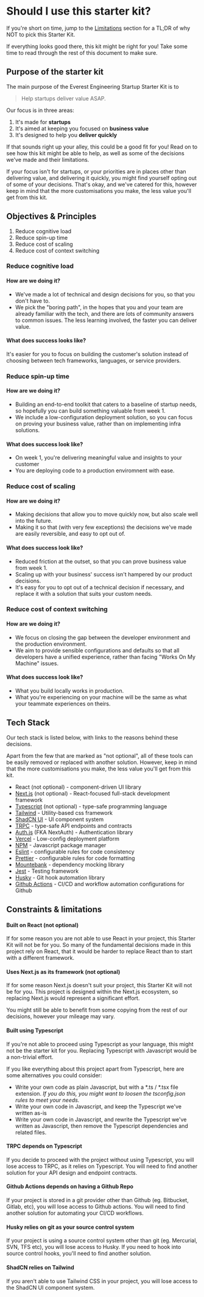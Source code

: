 # Should I use this starter kit?

If you're short on time, jump to the [Limitations](#constraints--limitations) section for a TL;DR of why NOT to pick this Starter Kit.

If everything looks good there, this kit might be right for you! Take some time to read through the rest of this document to make sure.

## Purpose of the starter kit

The main purpose of the Everest Engineering Startup Starter Kit is to
> Help startups deliver value ASAP.

Our focus is in three areas:
1. It's made for **startups**
2. It's aimed at keeping you focused on **business value**
3. It's designed to help you **deliver quickly**

If that sounds right up your alley, this could be a good fit for you! Read on to see how this kit might be able to help, as well as some of the decisions we've made and their limitations.

If your focus isn't for startups, or your priorities are in places other than delivering value, and delivering it quickly, you might find yourself opting out of some of your decisions. That's okay, and we've catered for this, however keep in mind that the more customisations you make, the less value you'll get from this kit.

## Objectives & Principles

1. Reduce cognitive load
2. Reduce spin-up time
3. Reduce cost of scaling
4. Reduce cost of context switching

### Reduce cognitive load

#### How are we doing it?
- We've made a lot of technical and design decisions for you, so that you don't have to.
- We pick the "boring path", in the hopes that you and your team are already familiar with the tech, and there are lots of community answers to common issues. The less learning involved, the faster you can deliver value.

#### What does success looks like?
It's easier for you to focus on building the customer's solution instead of choosing between tech frameworks, languages, or service providers.

### Reduce spin-up time

#### How are we doing it?
- Building an end-to-end toolkit that caters to a baseline of startup needs, so hopefully you can build something valuable from week 1.
- We include a low-configuration deployment solution, so you can focus on proving your business value, rather than on implementing infra solutions.

#### What does success look like?
- On week 1, you're delivering meaningful value and insights to your customer
- You are deploying code to a production enviromnent with ease.

### Reduce cost of scaling

#### How are we doing it?
- Making decisions that allow you to move quickly now, but also scale well into the future.
- Making it so that (with very few exceptions) the decisions we've made are easily reversible, and easy to opt out of.

#### What does success look like?
- Reduced friction at the outset, so that you can prove business value from week 1.
- Scaling up with your business' success isn't hampered by our product decisions.
- It's easy for you to opt out of a technical decision if necessary, and replace it with a solution that suits your custom needs.

### Reduce cost of context switching

#### How are we doing it?
- We focus on closing the gap between the developer environment and the production environment.
- We aim to provide sensible configurations and defaults so that all developers have a unified experience, rather than facing "Works On My Machine" issues.

#### What does success look like?
- What you build locally works in production.
- What you're experiencing on your machine will be the same as what your teammate experiences on theirs.

## Tech Stack
Our tech stack is listed below, with links to the reasons behind these decisions.

Apart from the few that are marked as "not optional", all of these tools can be easily removed or replaced with another solution. However, keep in mind that the more customisations you make, the less value you'll get from this kit.

- React (not optional) - component-driven UI library
- [Next.js](../decision-register/tech-stack/2023-08-16-nextjs.md) (not optional) - React-focused full-stack development framework
- [Typescript](../decision-register/tech-stack/2023-08-16-typescript.md) (not optional) - type-safe programming language
- [Tailwind](../decision-register/tech-stack/2023-08-16-tailwind.md) - Utility-based css framework
- [ShadCN UI](../decision-register/tech-stack/2023-08-23-shadcn-ui.md) - UI component system
- [TRPC](../decision-register/tech-stack/2023-08-16-trpc.md) - type-safe API endpoints and contracts
- [Auth.js](../decision-register/tech-stack/2023-08-16-nextauth.md) (FKA NextAuth) - Authentication library
- [Vercel](../decision-register/tech-stack/2023-08-16-vercel.md) - Low-config deployment platform
- [NPM](../decision-register/tech-stack/2023-08-18-npm.md) - Javascript package manager
- [Eslint](../decision-register/tech-stack/2023-08-16-eslint.md) - configurable rules for code consistency
- [Prettier](../decision-register/tech-stack/2023-08-16-prettier.md) - configurable rules for code formatting
- [Mountebank](../decision-register/tech-stack/2023-08-16-mountebank.md) - dependency mocking library
- [Jest](../decision-register/tech-stack/2023-08-16-jest.md) - Testing framework
- [Husky](../decision-register/tech-stack/2023-08-16-husky.md) - Git hook automation library
- [Github Actions](../decision-register/tech-stack/2023-08-16-github-actions.md) - CI/CD and workflow automation configurations for Github

## Constraints & limitations

#### Built on React (not optional)
If for some reason you are not able to use React in your project, this Starter Kit will not be for you. So many of the fundamental decisions made in this project rely on React, that it would be harder to replace React than to start with a different framework.

#### Uses Next.js as its framework (not optional)
If for some reason Next.js doesn't suit your project, this Starter Kit will not be for you. This project is designed within the Next.js ecosystem, so replacing Next.js would represent a significant effort.

You might still be able to benefit from some copying from the rest of our decisions, however your mileage may vary.

#### Built using Typescript
If you're not able to proceed using Typescript as your language, this might not be the starter kit for you. Replacing Typescript with Javascript would be a non-trivial effort.

If you like everything about this project apart from Typescript, here are some alternatives you could consider:
- Write your own code as plain Javascript, but with a \*.ts / \*.tsx file extension. *If you do this, you might want to loosen the tsconfig.json rules to meet your needs.*
- Write your own code in Javascript, and keep the Typescript we've written as-is
- Write your own code in Javascript, and rewrite the Typescript we've written as Javascript, then remove the Typescript dependencies and related files.

#### TRPC depends on Typescript
If you decide to proceed with the project without using Typescript, you will lose access to TRPC, as it relies on Typescript. You will need to find another solution for your API design and endpoint contracts.

#### Github Actions depends on having a Github Repo
If your project is stored in a git provider other than Github (eg. Bitbucket, Gitlab, etc), you will lose access to Github actions. You will need to find another solution for automating your CI/CD workflows.

#### Husky relies on git as your source control system
If your project is using a source control system other than git (eg. Mercurial, SVN, TFS etc), you will lose access to Husky. If you need to hook into source control hooks, you'll need to find another solution.

#### ShadCN relies on Tailwind
If you aren't able to use Tailwind CSS in your project, you will lose access to the ShadCN UI component system.